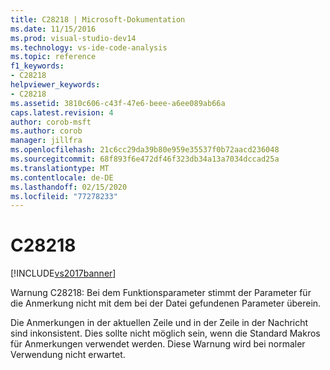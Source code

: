 ```yaml
---
title: C28218 | Microsoft-Dokumentation
ms.date: 11/15/2016
ms.prod: visual-studio-dev14
ms.technology: vs-ide-code-analysis
ms.topic: reference
f1_keywords:
- C28218
helpviewer_keywords:
- C28218
ms.assetid: 3810c606-c43f-47e6-beee-a6ee089ab66a
caps.latest.revision: 4
author: corob-msft
ms.author: corob
manager: jillfra
ms.openlocfilehash: 21c6cc29da39b80e959e35537f0b72aacd236048
ms.sourcegitcommit: 68f893f6e472df46f323db34a13a7034dccad25a
ms.translationtype: MT
ms.contentlocale: de-DE
ms.lasthandoff: 02/15/2020
ms.locfileid: "77278233"
---
```

# <a name="c28218"></a>C28218
[!INCLUDE[vs2017banner](../includes/vs2017banner.md)]

Warnung C28218: Bei dem Funktionsparameter stimmt der Parameter für die Anmerkung nicht mit dem bei der Datei gefundenen Parameter überein.  
  
 Die Anmerkungen in der aktuellen Zeile und in der Zeile in der Nachricht sind inkonsistent. Dies sollte nicht möglich sein, wenn die Standard Makros für Anmerkungen verwendet werden. Diese Warnung wird bei normaler Verwendung nicht erwartet.
